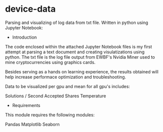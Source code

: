 # device-data

Parsing and visualizing of log data from txt file. Written in python using Jupyter Notebook:

   
 * Introduction
 
The code enclosed within the attached Jupyter Notebook files is my first attempt at parsing a text document and creating visulatizations using python. The txt file is the log file output from EWBF's Nvidia Miner used to mine cryptocurrencies using graphics cards. 

Besides serving as a hands on learning experience, the results obtained will help increase performace optimization and troubleshooting. 

Data to be visualized per gpu and mean for all gpu's includes:

Solutions / Second
Accepted Shares
Temperature

  
 * Requirements
 
 This module requires the following modules:
 
 Pandas
 Matplotlib
 Seaborn
